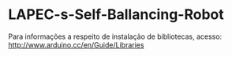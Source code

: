 # LAPEC-s-Self-Ballancing-Robot

Para informações a respeito de instalação de bibliotecas, acesso: http://www.arduino.cc/en/Guide/Libraries